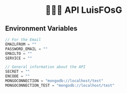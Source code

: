 <div align="center">

  # 👨🏻‍💻 API LuisFOsG

</div>

## Environment Variables

```js
// For the Email
EMAILFROM = ""
PASSWORD_EMAIL = ""
EMAILTO = ""
SERVICE = ""

// General information about the API
SECRET = ""
ENCODE = ""
MONGOCONNECTION = "mongodb://localhost/test"
MONGOCONNECTION_TEST = "mongodb://localhost/test"
```
